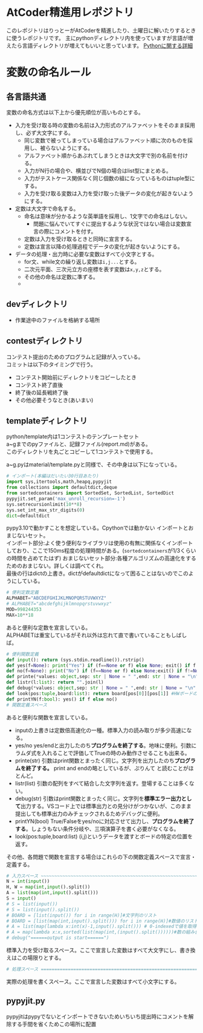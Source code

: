 # AtCoder精進用レポジトリ

このレポジトリはりっとーがAtCoderを精進したり、土曜日に解いたりするときに使うレポジトリです。
主にpythonディレクトリ内を使っていますが言語が増えたら言語ディレクトリが増えてもいいと思っています。
[Pythonに関する詳細](https://github.com/Lit-to/atcoder/blob/main/python/README.md)

# 変数の命名ルール

## 各言語共通
変数の命名方式は以下上から優先順位が高いものとする。

-   入力を受け取る時の変数の名前は入力形式のアルファベットをそのまま採用し、必ず大文字にする。
    -   同じ変数で被ってしまっている場合はアルファベット順に次のものを採用し、被らないようにする。
    -   アルファベット順からあぶれてしまうときは大文字で別の名前を付ける。
    -   入力がN行の場合や、横並びでN個の場合はlist型にまとめる。
    -   入力がテストケース関係なく同じ個数の組になっているものはtuple型にする。
    -   入力を受け取る変数は入力を受け取った後データの変化が起きないようにする。
-   定数は大文字で命名する。
    -   命名は意味が分かるような英単語を採用し、1文字での命名はしない。
        -   問題に悩んでいてすぐに提出するような状況ではない場合は変数宣言の際にコメントを付す。
    -   定数は入力を受け取るときと同時に宣言する。
    -   定数は宣言以降の処理過程でデータの変化が起きないようにする。
-   データの処理・出力時に必要な変数はすべて小文字とする。
    -   for文、while文の繰り返し変数は``i,j...``とする。
    -   二次元平面、三次元立方の座標を表す変数は``x,y,z``とする。
    -   その他の命名は定数に準ずる。
    -   

## devディレクトリ
-   作業途中のファイルを格納する場所

## contestディレクトリ

コンテスト提出のためのプログラムと記録が入っている。  
コミットは以下のタイミングで行う。
-   コンテスト開始前にディレクトリをコピーしたとき
-   コンテスト終了直後
-   終了後の延長戦終了後
-   その他必要そうなとき(あいまい)

## templateディレクトリ

python/template内は1コンテストのテンプレートセット  
a~gまでのpyファイルと、記録ファイル(report.md)がある。  
このディレクトリを丸ごとコピーして1コンテストで使用する。  

a~g.pyはmaterial/template.pyと同様で、その中身は以下になっている。

```py
# インポート(本編はだいたい30行目あたり)
import sys,itertools,math,heapq,pypyjit
from collections import defaultdict,deque
from sortedcontainers import SortedSet, SortedList, SortedDict
pypyjit.set_param('max_unroll_recursion=-1')
sys.setrecursionlimit(10**8)
sys.set_int_max_str_digits(0)
dict=defaultdict
```
pypy3.10で動かすことを想定している。Cpythonでは動かない
インポートとおまじないセット。  
インポート部分:よく使う便利なライブラリは使用の有無に関係なくインポートしており、ここで150ms程度の処理時間がある。(``sortedcontainers``が1/3くらいの時間を占めてたはず)
おまじないセット部分:各種アルゴリズムの高速化をするためのおまじない。詳しくは調べてくれ。    
最後の行はdictの上書き。dictがdefaultdictになって困ることはないのでこのようにしている。  

```py
# 便利定数定義
ALPHABET="ABCDEFGHIJKLMNOPQRSTUVWXYZ"
# ALPHABET="abcdefghijklmnopqrstuvwxyz"
MOD=998244353
MAX=10**18
```
あると便利な定数を宣言している。  
ALPHABETは重宝しているがそれ以外は忘れて直で書いていることもしばしば。  

```py
# 便利関数定義
def input(): return (sys.stdin.readline()).rstrip()
def yes(f=None): print("Yes") if (f==None or f) else None; exit() if f!=None else None
def no(f=None): print("No") if (f==None or f) else None;exit() if f!=None else None
def printe(*values: object,sep: str | None = " ",end: str | None = "\n",): print(*values,sep=sep,end=end); exit() #Cpythonでは動かない
def listr(l:list): return "".join(l)
def debug(*values: object,sep: str | None = " ",end: str | None = "\n",): print(*values,sep=sep,end=end,file=sys.stderr) #デバッグ出力用
def look(pos:tuple,board:list): return board[pos[0]][pos[1]] #HWボードの(i,j)の値を参照して返す関数
def printYN(f:bool): yes() if f else no()
# 関数定義スペース


```
あると便利な関数を宣言している。
-   inputの上書きは定数倍高速化の一種。標準入力の読み取りが多少高速になる。
-   yes/no yes/endと出力したのち**プログラムを終了する**。地味に便利。引数にラムダ式を入れることで評価してTrueの時のみ動作させることも出来る。
-   printe(str) 引数はprint関数とまったく同じ。文字列を出力したのち**プログラムを終了する。** print and endの略としているが、ぷりんて と読むことがほとんど。
-   listr(list) 引数の配列をすべて結合した文字列を返す。登場することは多くない。
-   debug(str) 引数はprint関数とまったく同じ。文字列を**標準エラー出力として**出力する。VSコード上では標準出力との見分けがつかないが、このまま提出しても標準出力のみチェックされるためデバッグに便利。
-   printYN(bool) True/Falseをyes/noに対応させて出力し、**プログラムを終了する**。しょうもない条件分岐や、三項演算子を書く必要がなくなる。
-   look(pos:tuple,board:list) (i,j)というデータを渡すとボードの特定の位置を返す。

その他、各問題で関数を宣言する場合はこれらの下の関数定義スペースで宣言・定義する。
```py
# 入力スペース ~~~~~~~~~~~~~~~~~~~~~~~~~~~~~~~~~~~~~~~~~~~~~~~~~~~~~~~~~~~~~~~~~~~~~~~~~~~~~~~~~~~~~~~~~~~~~~~Lit_to
N = int(input())
H, W = map(int,input().split())
A = list(map(int,input().split()))
S = input()
# S = list(input())
# S = list(input().split())
# BOARD = [list(input()) for i in range(H)]#文字列のリスト
# BOARD = [list(map(int,input().split())) for i in range(H)]#数値のリスト
# A = list(map(lambda x:int(x)-1,input().split())) # 0-indexedで値を取得
# A = map(lambda x:x,sorted(list(map(int,(input().split())))))#数の組み合わせを並び替えて渡す
# debug("======output is start======")
```
標準入力を受け取るスペース。ここで宣言した変数はすべて大文字にし、書き換えはこの場限りとする。
```py
# 処理スペース ================================================================================================Lit_to
```
実際の処理を書くスペース。ここで宣言した変数はすべて小文字にする。


## pypyjit.py
pypyjitはpypyでないとインポートできないためいちいち提出時にコメントを解除する手間を省くためこの場所に配置

